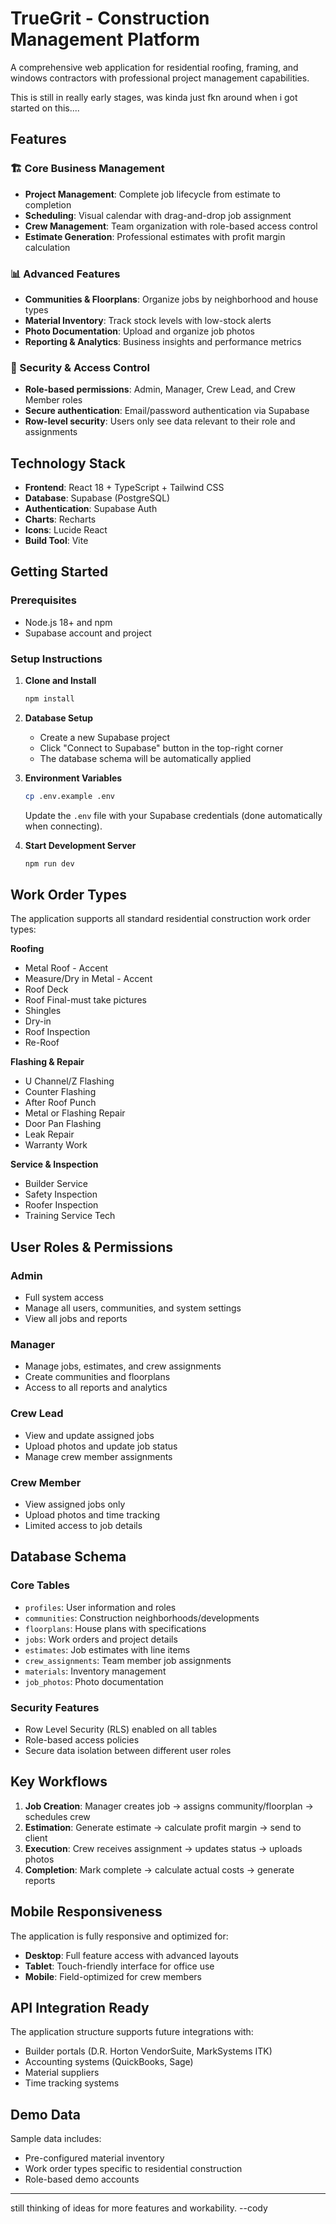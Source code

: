 # TrueGrit - Construction Management Platform

A comprehensive web application for residential roofing, framing, and windows contractors with professional project management capabilities.

This is still in really early stages, was kinda just fkn around when i got started on this....

## Features

### 🏗️ Core Business Management
- **Project Management**: Complete job lifecycle from estimate to completion
- **Scheduling**: Visual calendar with drag-and-drop job assignment
- **Crew Management**: Team organization with role-based access control
- **Estimate Generation**: Professional estimates with profit margin calculation

### 📊 Advanced Features
- **Communities & Floorplans**: Organize jobs by neighborhood and house types
- **Material Inventory**: Track stock levels with low-stock alerts
- **Photo Documentation**: Upload and organize job photos
- **Reporting & Analytics**: Business insights and performance metrics

### 🔐 Security & Access Control
- **Role-based permissions**: Admin, Manager, Crew Lead, and Crew Member roles
- **Secure authentication**: Email/password authentication via Supabase
- **Row-level security**: Users only see data relevant to their role and assignments

## Technology Stack

- **Frontend**: React 18 + TypeScript + Tailwind CSS
- **Database**: Supabase (PostgreSQL)
- **Authentication**: Supabase Auth
- **Charts**: Recharts
- **Icons**: Lucide React
- **Build Tool**: Vite

## Getting Started

### Prerequisites
- Node.js 18+ and npm
- Supabase account and project

### Setup Instructions

1. **Clone and Install**
   ```bash
   npm install
   ```

2. **Database Setup**
   - Create a new Supabase project
   - Click "Connect to Supabase" button in the top-right corner
   - The database schema will be automatically applied

3. **Environment Variables**
   ```bash
   cp .env.example .env
   ```
   Update the `.env` file with your Supabase credentials (done automatically when connecting).

4. **Start Development Server**
   ```bash
   npm run dev
   ```

## Work Order Types

The application supports all standard residential construction work order types:

**Roofing**
- Metal Roof - Accent
- Measure/Dry in Metal - Accent
- Roof Deck
- Roof Final-must take pictures
- Shingles
- Dry-in
- Roof Inspection
- Re-Roof

**Flashing & Repair**
- U Channel/Z Flashing
- Counter Flashing
- After Roof Punch
- Metal or Flashing Repair
- Door Pan Flashing
- Leak Repair
- Warranty Work

**Service & Inspection**
- Builder Service
- Safety Inspection
- Roofer Inspection
- Training Service Tech

## User Roles & Permissions

### Admin
- Full system access
- Manage all users, communities, and system settings
- View all jobs and reports

### Manager
- Manage jobs, estimates, and crew assignments
- Create communities and floorplans
- Access to all reports and analytics

### Crew Lead
- View and update assigned jobs
- Upload photos and update job status
- Manage crew member assignments

### Crew Member
- View assigned jobs only
- Upload photos and time tracking
- Limited access to job details

## Database Schema

### Core Tables
- `profiles`: User information and roles
- `communities`: Construction neighborhoods/developments
- `floorplans`: House plans with specifications
- `jobs`: Work orders and project details
- `estimates`: Job estimates with line items
- `crew_assignments`: Team member job assignments
- `materials`: Inventory management
- `job_photos`: Photo documentation

### Security Features
- Row Level Security (RLS) enabled on all tables
- Role-based access policies
- Secure data isolation between different user roles

## Key Workflows

1. **Job Creation**: Manager creates job → assigns community/floorplan → schedules crew
2. **Estimation**: Generate estimate → calculate profit margin → send to client
3. **Execution**: Crew receives assignment → updates status → uploads photos
4. **Completion**: Mark complete → calculate actual costs → generate reports

## Mobile Responsiveness

The application is fully responsive and optimized for:
- **Desktop**: Full feature access with advanced layouts
- **Tablet**: Touch-friendly interface for office use
- **Mobile**: Field-optimized for crew members

## API Integration Ready

The application structure supports future integrations with:
- Builder portals (D.R. Horton VendorSuite, MarkSystems ITK)
- Accounting systems (QuickBooks, Sage)
- Material suppliers
- Time tracking systems

## Demo Data

Sample data includes:
- Pre-configured material inventory
- Work order types specific to residential construction
- Role-based demo accounts

---
still thinking of ideas for more features and workability.  --cody
